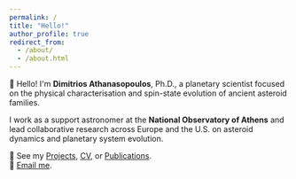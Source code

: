 ```yaml
---
permalink: /
title: "Hello!"
author_profile: true
redirect_from: 
  - /about/
  - /about.html
---
```


👋 Hello! I'm **Dimitrios Athanasopoulos**, Ph.D., a planetary scientist focused on the physical characterisation and spin-state evolution of ancient asteroid families.

I work as a support astronomer at the **National Observatory of Athens** and lead collaborative research across Europe and the U.S. on asteroid dynamics and planetary system evolution.

📌 See my [Projects](/projects/), [CV](/cv/), or [Publications](/publications/).  
📧 [Email me](mailto:dimathanaso@noa.gr).
